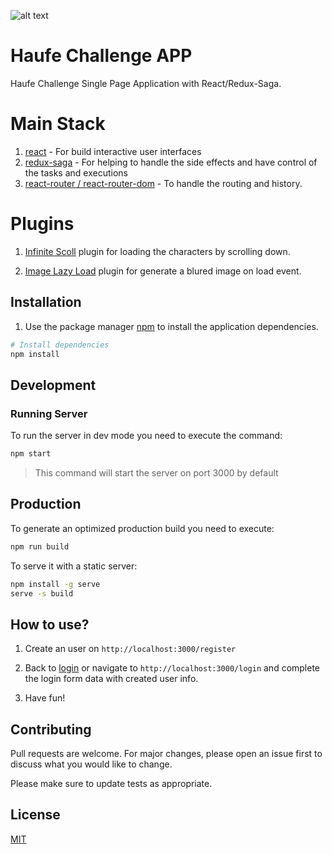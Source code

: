 ![alt text](https://pngimg.com/uploads/rick_morty/rick_morty_PNG40.png)

# Haufe Challenge APP

Haufe Challenge Single Page Application with React/Redux-Saga.

# Main Stack

1. [react](https://es.reactjs.org/) - For build interactive user interfaces
2. [redux-saga](https://redux-saga.js.org/) - For helping to handle the side effects and have control of the tasks and executions
3. [react-router / react-router-dom](https://reactrouter.com/) - To handle the routing and history.

# Plugins

1. [Infinite Scoll](https://www.npmjs.com/package/react-infinite-scroller) plugin for loading the characters by scrolling down.

2. [Image Lazy Load](https://www.npmjs.com/package/react-lazy-load-image-component) plugin for generate a blured image on load event.

## Installation

1. Use the package manager [npm](https://www.npmjs.com/) to install the application dependencies.

```bash
# Install dependencies
npm install
```

## Development

### Running Server
To run the server in dev mode you need to execute the command:

```bash
npm start
```

> This command will start the server on port 3000 by default

## Production
To generate an optimized production build you need to execute:
```bash
npm run build
```

To serve it with a static server:
```bash
npm install -g serve
serve -s build
```

## How to use?

1. Create an user on `http://localhost:3000/register`

2. Back to [login](http://localhost:3000/login) or navigate to `http://localhost:3000/login` and complete the login form data with created user info.

3. Have fun!

## Contributing
Pull requests are welcome. For major changes, please open an issue first to discuss what you would like to change.

Please make sure to update tests as appropriate.

## License
[MIT](https://choosealicense.com/licenses/mit/)
